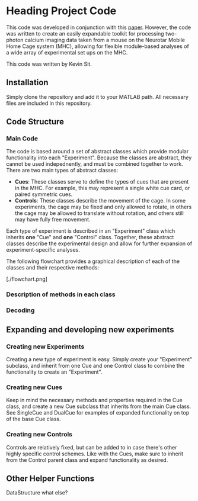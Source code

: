# Heading Project Code
This code was developed in conjunction with this [paper](google.com). However, the code was written to create an easily expandable toolkit for processing two-photon calcium imaging data taken from a mouse on the Neurotar Mobile Home Cage system (MHC), allowing for flexible module-based analyses of a wide array of experimental set ups on the MHC.

This code was written by Kevin Sit.

## Installation
Simply clone the repository and add it to your MATLAB path. All necessary files are included in this repository.

## Code Structure
### Main Code
The code is based around a set of abstract classes which provide modular functionality into each "Experiment". Because the classes are abstract, they cannot be used indepednently, and must be combined together to work. There are two main types of abstract classes:

- **Cues**: These classes serve to define the types of cues that are present in the MHC. For example, this may represent a single white cue card, or paired symmetric cues.
- **Controls**: These classes describe the movement of the cage. In some experiments, the cage may be fixed and only allowed to rotate, in others the cage may be allowed to translate without rotation, and others still may have fully free movement.

Each type of experiment is described in an "Experiment" class which inherits **one** "Cue" and **one** "Control" class. Together, these abstract classes describe the experimental design and allow for further expansion of experiment-specific analyses.

The following flowchart provides a graphical description of each of the classes and their respective methods:

[./flowchart.png]

### Description of methods in each class

### Decoding

## Expanding and developing new experiments
### Creating new Experiments
Creating a new type of experiment is easy. Simply create your "Experiment" subclass, and inherit from one Cue and one Control class to combine the functionality to create an "Experiment".

### Creating new Cues
Keep in mind the necessary methods and properties required in the Cue class, and create a new Cue subclass that inherits from the main Cue class. See SingleCue and DualCue for examples of expanded functionality on top of the base Cue class.

### Creating new Controls
Controls are relatively fixed, but can be added to in case there's other highly specific control schemes. Like with the Cues, make sure to inherit from the Control parent class and expand functionality as desired.


## Other Helper Functions
DataStructure
what else?
